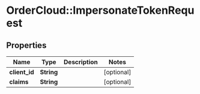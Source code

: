 # OrderCloud::ImpersonateTokenRequest

## Properties
Name | Type | Description | Notes
------------ | ------------- | ------------- | -------------
**client_id** | **String** |  | [optional] 
**claims** | **String** |  | [optional] 


